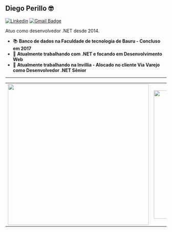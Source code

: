 <h2>Diego Perillo 🤓</h2>

[![Linkedin](https://img.shields.io/badge/-LinkedIn-blue?style=flat&logo=Linkedin&logoColor=white)](https://br.linkedin.com/in/diego-perillo-18692aa9/)
[![Gmail Badge](https://img.shields.io/badge/-Gmail-6633cc?style=flat-square&logo=Gmail&logoColor=white&link=mailto:sis.dperillo@gmail.com)](mailto:sis.dperillo@gmail.com)

Atuo como desenvolvedor .NET desde 2014.

- 📚 <b>Banco de dados na Faculdade de tecnologia de Bauru - Concluso em 2017</b>
- 🚀 <b>Atualmente trabalhando com .NET e focando em Desenvolvimento Web</b>
- 🔭 <b>Atualmente trabalhando na Invillia - Alocado no cliente Via Varejo como Desenvolvedor .NET Sênior</b>

<hr>

<center>
    <table align="center">
      <tr>
          <td>
              <img width="440px" align="center" src="https://github-readme-stats.vercel.app/api?username=sisdperillo&count_private=true&hide_border=true" />
          </td>
          <td>
              <img width="400px" align="center" src="https://github-readme-stats.vercel.app/api/top-langs/?username=sisdperillo&hide=html&layout=compact&count_private=true&hide_border=true" />               </td>
      </tr>  
    </table>
</center>


<!--
**sisdperillo/sisdperillo** is a ✨ _special_ ✨ repository because its `README.md` (this file) appears on your GitHub profile.

Here are some ideas to get you started:

- 🔭 I’m currently working on ...
- 🌱 I’m currently learning ...
- 👯 I’m looking to collaborate on ...
- 🤔 I’m looking for help with ...
- 💬 Ask me about ...
- 📫 How to reach me: ...
- 😄 Pronouns: ...
- ⚡ Fun fact: ...
-->
